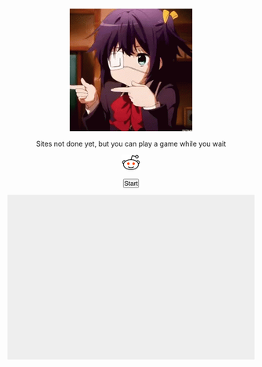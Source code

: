 <html>
<!-- Spin Gif -->
<p style="text-align: center;"><img src="imgs/spin.gif" alt="construction img"></p>
<!-- Site not done message -->
<p style="text-align: center;"><span style="font-size:1em;">Sites not done yet, but you can play a game while you wait</span></p>
<!-- Reddit and Discord links -->
<p style="text-align: center;"><span style="font-size:1em;"><a target="_blank" href="https://www.reddit.com/user/Inckog"><img src="imgs/redditicon.png" alt="Reddit Link" width="38" height="32"></a>

<!-- <p style="text-align: center;"><span style="font-size:1em;"><a target="_blank" href="https://discord.gg/sAtBJma"><img src="imgs/discordicon.png" alt="Discord Link" width="34" height="26"><a target="_blank" href="https://www.reddit.com/user/Inckog"><img src="imgs/redditicon.png" alt="Reddit Link" width="38" height="32"></a> -->

<!-- Breakout game -->
<p style="text-align: center;"><button onclick="Start()">Start</button></p>
<head>
    <meta charset="utf-8" />
    <title>Gamedev Canvas Workshop</title>
    <style>
        * { padding: 0; margin: 0; }
        canvas { background: #eee; display: block; margin: 0 auto; }
    </style>
</head>
<body>

<canvas id="myCanvas" width="480" height="320"></canvas>

<script>
// set up canvas
var canvas = document.getElementById("myCanvas");
var ctx = canvas.getContext("2d");
// game variables
var x = canvas.width/2;
var y = canvas.height-30;

var paddleHeight = 10;
var paddleWidth = 75;

var paddleX = (canvas.width-paddleWidth) / 2;

var ballRadius = 10;

var speed = 2;
var dx = speed;
var dy = 0-speed;

var rightPressed = false;
var leftPressed = false;

var brickRowCount = 3;
var brickColumnCount = 5;
var brickWidth = 75;
var brickHeight = 20;
var brickPadding = 10;
var brickOffsetTop = 30;
var brickOffsetLeft = 30;

var bricks = [];
for(var c=0; c<brickColumnCount; c++) {
    bricks[c] = [];
    for(var r=0; r<brickRowCount; r++) {
        bricks[c][r] = { x: 0, y: 0, status: 1 };
    }
}

var score = 0;
var start = false;

function ResetVars(){
    dx = speed
    dy = 0-speed

    x = canvas.width/2;
    y = canvas.height-30;

    bricks = [];
    for(var c=0; c<brickColumnCount; c++) {
        bricks[c] = [];
        for(var r=0; r<brickRowCount; r++) {
            bricks[c][r] = { x: 0, y: 0, status: 1 };
        }
    }

    score = 0;
}

document.addEventListener("keydown", keyDownHandler, false);
document.addEventListener("keyup", keyUpHandler, false);
document.addEventListener("mousemove", mouseMoveHandler, false);

// set up screen to look nice
ctx.clearRect(0, 0, canvas.width, canvas.height);
drawPaddle();
drawBall();
drawBricks();
collisionDetection();
drawScore();

function keyDownHandler(e) {
    if(e.key == "Right" || e.key == "ArrowRight") {
        rightPressed = true;
    }
    else if(e.key == "Left" || e.key == "ArrowLeft") {
        leftPressed = true;
    }
}

function keyUpHandler(e) {
    if(e.key == "Right" || e.key == "ArrowRight") {
        rightPressed = false;
    }
    else if(e.key == "Left" || e.key == "ArrowLeft") {
        leftPressed = false;
    }
}

function drawBall() {
    ctx.beginPath();
    ctx.arc(x, y, ballRadius, 0, Math.PI*2);
    ctx.fillStyle = "#0095DD";
    ctx.fill();
    ctx.closePath();
}

function drawPaddle() {
    ctx.beginPath();
    ctx.rect(paddleX, canvas.height-paddleHeight, paddleWidth, paddleHeight);
    ctx.fillStyle = "#0095DD";
    ctx.fill();
    ctx.closePath();
}

function drawBricks() {
    for(var c=0; c<brickColumnCount; c++) {
        for(var r=0; r<brickRowCount; r++) {
            if(bricks[c][r].status == 1) {
                var brickX = (c*(brickWidth+brickPadding))+brickOffsetLeft;
                var brickY = (r*(brickHeight+brickPadding))+brickOffsetTop;
                bricks[c][r].x = brickX;
                bricks[c][r].y = brickY;
                ctx.beginPath();
                ctx.rect(brickX, brickY, brickWidth, brickHeight);
                ctx.fillStyle = "#0095DD";
                ctx.fill();
                ctx.closePath();
            }
        }
    }
}

function collisionDetection() {
    for(var c=0; c<brickColumnCount; c++) {
        for(var r=0; r<brickRowCount; r++) {
            var b = bricks[c][r];
            if(b.status == 1) {
                if(x > b.x && x < b.x+brickWidth && y > b.y && y < b.y+brickHeight) {
                    dy = -dy;
                    b.status = 0;
                    score++;
                    if(score == brickRowCount*brickColumnCount) {
                        alert("yay you win now go play outside");
                        start = false;
                        ResetVars();
                        document.location.reload();
                        clearInterval(interval); // Needed for Chrome to end game
                    }
                }
            }
        }
    }
}

function drawScore() {
    ctx.font = "16px Arial";
    ctx.fillStyle = "#000000";
    ctx.fillText("Score: "+score, 8, 20);
}

function mouseMoveHandler(e) {
    var relativeX = e.clientX - canvas.offsetLeft;
    if(relativeX > 0 && relativeX < canvas.width) {
        paddleX = relativeX - paddleWidth;
    }
}

function Start(){
    ResetVars();
    start = true;
}

function draw() {
    if (start == true){
        ctx.clearRect(0, 0, canvas.width, canvas.height);
        drawPaddle();
        drawBall();
        drawBricks();
        collisionDetection();
        drawScore();

        if(x + dx > canvas.width-ballRadius || x + dx < ballRadius) {
            dx = -dx;
        }
        if(y + dy < ballRadius) {
            dy = -dy;
        } else if(y + dy > canvas.height-ballRadius) {
            if(x > paddleX && x < paddleX + paddleWidth) {
                dy = -dy;
            }
            else {
                document.location.reload();
                clearInterval(interval);
                start = false;
                ResetVars();
            }
        }

        if(rightPressed) {
            paddleX += 7;
            if (paddleX + paddleWidth > canvas.width){
                paddleX = canvas.width - paddleWidth;
            }
        }
        else if(leftPressed) {
            paddleX -= 7;
            if (paddleX < 0){
                paddleX = 0;
            }
        }
        
        x += dx;
        y += dy;
    } else {
        ctx.clearRect(0, 0, canvas.width, canvas.height);
        drawPaddle();
        drawBall();
        drawBricks();
        collisionDetection();
        drawScore();
    }
}
var interval = setInterval(draw, 10);

</script>

</body>